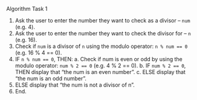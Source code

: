 Algorithm
Task 1


1. Ask the user to enter the number they want to check as a divisor – `num` (e.g. 4).
2. Ask the user to enter the number they want to check the divisor for – `n` (e.g. 16).
3. Check if `num` is a divisor of `n` using the modulo operator: `n % num == 0` (e.g. 16 % 4 == 0).
4. IF `n % num == 0`, THEN:
a. Check if num is even or odd by using the modulo operator: `num % 2 == 0` (e.g. 4 % 2 ==
0).
b. IF `num % 2 == 0`, THEN display that “the num is an even number”.
c. ELSE display that “the num is an odd number”.
5. ELSE display that “the num is not a divisor of n”.
6. End.

